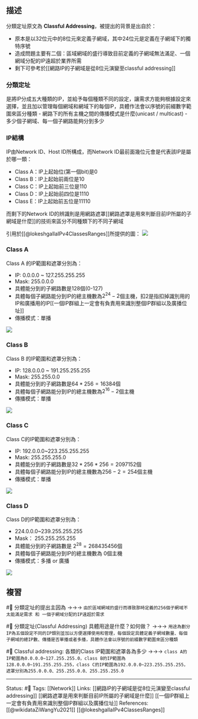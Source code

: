 ## 描述


分類定址原文為 **Classful Addressing**，被提出的背景是出自於：
- 原本是以32位元中的8位元來定義子網域，其中24位元是定義在子網域下的獨特序號
- 造成問題主要有二個：區域網域的盛行導致目前定義的子網域無法滿足、一個網域分配的IP遠超於業界所需
- 剩下可參考於[[網路IP的子網域是從8位元演變至classful addressing]]

### 分類定址

是將IP分成五大種類的IP，並給予每個種類不同的設定，讓需求方能夠根據設定來選擇，並且加以管理每個網域和網域下的每個IP，具體作法會以序號的前綴數字範圍來區分種類
	- 網路下的所有主機之間的傳播模式是什麼(unicast / multicast)
	- 多少個子網域、每一個子網路能夠分到多少


### IP結構
IP由Network ID、Host ID所構成，而Network ID最前面幾位元會是代表該IP是屬於哪一類：
- Class A：IP上起始位(第一個bit)是0
- Class B：IP上起始前兩位是10
- Class C：IP上起始前三位是110
- Class D：IP上起始前四位是1110
- Class E：IP上起始前五位是11110

而剩下的Network ID的辨識則是用網路遮罩[[網路遮罩是用來判斷目前IP所屬的子網域是什麼]]的技術來區分不同種類下的不同子網域

引用於[[@lokeshgallaIPv4ClassesRanges]]所提供的圖：
![](https://www.researchgate.net/profile/Lokesh-Galla/publication/260622269/figure/fig1/AS:340713477820416@1458243831010/1-1-IPv4-Classes-Ranges.png)


### Class A
Class A 的IP範圍和遮罩分別為：
- IP: 0.0.0.0 ~ 127.255.255.255
- Mask: 255.0.0.0
- 具體能分到的子網路數是128個(0-127)
- 具體每個子網路能分到IP的總主機數為$2^{24}-2$個主機，扣2是指扣掉識別用的IP和廣播用的IP[[一個IP群組上一定會有負責用來識別整個IP群組以及廣播位址]]
- 傳播模式：單播

![](https://res.cloudinary.com/dqfxgtyoi/image/upload/v1652890427/obsidian/network/classA-IP_ose9qj.png)
### Class B

Class B 的IP範圍和遮罩分別為：
- IP: 128.0.0.0 ~ 191.255.255.255
- Mask: 255.255.0.0
- 具體能分到的子網路數是$64*256 = 16384$個
- 具體每個子網路能分到IP的總主機數為$2^{16}-2$個主機
- 傳播模式：單播

![](https://res.cloudinary.com/dqfxgtyoi/image/upload/v1652890427/obsidian/network/classB-IP_anrihm.png)

### Class C
Class C的IP範圍和遮罩分別為：
- IP: 192.0.0.0~223.255.255.255
- Mask: 255.255.255.0
- 具體能分到的子網路數是$32*256*256 = 2097152$個
- 具體每個子網路能分到IP的總主機數為$256-2=254$個主機
- 傳播模式：單播

![](https://res.cloudinary.com/dqfxgtyoi/image/upload/v1652890427/obsidian/network/classC-IP_dedinz.png)
### Class D
Class D的IP範圍和遮罩分別為：
- 224.0.0.0~239.255.255.255
- Mask： 255.255.255.255
- 具體能分到的子網路數是 $2^{28} = 268435456$個
- 具體每個子網路能分到IP的總主機數為 $0$個主機
- 傳播模式：多播 or 廣播

![](https://res.cloudinary.com/dqfxgtyoi/image/upload/v1652890427/obsidian/network/classD-IP_bamrv4.png)

## 複習
#🧠 分類定址的提出主因為 ->->-> `由於區域網域的盛行而導致那時定義的256個子網域不太能滿足需求 和 一個子網域分配的IP遠超於需求`
<!--SR:!2024-03-22,405,250-->

#🧠 分類定址(Classful Addressing) 具體用途是什麼？如何做？ ->->-> `用途為劃分IP為五個設定不同的IP類別並加以方便選擇使用和管理，每個設定具體定義子網域數量、每個子網域的總IP數、傳播是否單播或者多播，具體作法會以序號的前綴數字範圍來區分種類`
<!--SR:!2023-08-21,216,210-->

#🧠 Classful addressing: 各類的Class IP範圍和遮罩各為多少 ->->-> `class A的IP範圍為0.0.0.0~127.255.255.0，class B的IP範圍為128.0.0.0~191.255.255.255，class C的IP範圍為192.0.0.0~223.255.255.255，遮罩分別為255.0.0.0、255.255.0.0、255.255.255.0`
<!--SR:!2023-06-04,233,250-->




---
Status: #🌱 
Tags:
[[Network]]
Links:
[[網路IP的子網域是從8位元演變至classful addressing]]
[[網路遮罩是用來判斷目前IP所屬的子網域是什麼]]
[[一個IP群組上一定會有負責用來識別整個IP群組以及廣播位址]]
References:
[[@wikidataZiWangYu2021]]
[[@lokeshgallaIPv4ClassesRanges]]